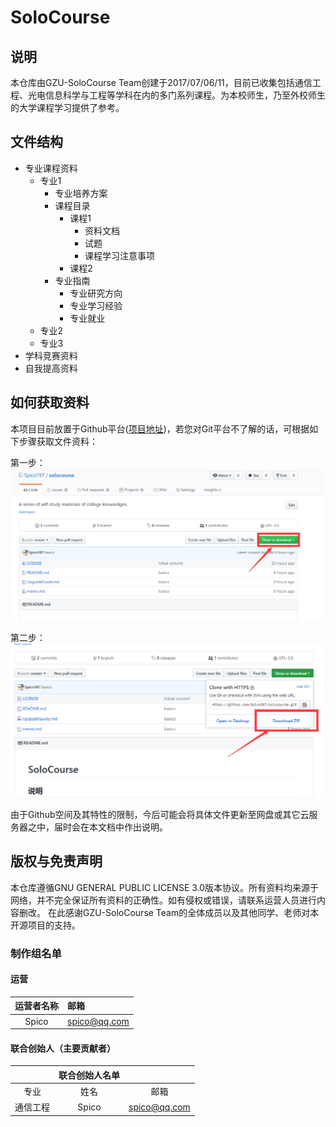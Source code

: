 # SoloCourse

## 说明
本仓库由GZU-SoloCourse Team创建于2017/07/06/11，目前已收集包括通信工程、光电信息科学与工程等学科在内的多门系列课程。为本校师生，乃至外校师生的大学课程学习提供了参考。

## 文件结构

- 专业课程资料
    - 专业1
        - 专业培养方案
        - 课程目录
            - 课程1
                - 资料文档
                - 试题
                - 课程学习注意事项
            - 课程2
        - 专业指南
            - 专业研究方向
            - 专业学习经验
            - 专业就业
    - 专业2
    - 专业3
- 学科竞赛资料
- 自我提高资料

## 如何获取资料
本项目目前放置于Github平台([项目地址](https://github.com/Spico197/solocourse))，若您对Git平台不了解的话，可根据如下步骤获取文件资料：

第一步：
![step1](/仓库文件/点击1.png)

第二步：
![step2](/仓库文件/点击2.png)

由于Github空间及其特性的限制，今后可能会将具体文件更新至网盘或其它云服务器之中，届时会在本文档中作出说明。

## 版权与免责声明
本仓库遵循GNU GENERAL PUBLIC LICENSE 3.0版本协议。所有资料均来源于网络，并不完全保证所有资料的正确性。如有侵权或错误，请联系运营人员进行内容删改。
在此感谢GZU-SoloCourse Team的全体成员以及其他同学、老师对本开源项目的支持。

### 制作组名单
#### 运营
|运营者名称|邮箱        |
|:-------:|:-----------|
|Spico    |spico@qq.com|

#### 联合创始人（主要贡献者）
|      |联合创始人名单|     |
|:-----:|:----:|:---------:|
|专业   |姓名  |邮箱        |
|通信工程|Spico|spico@qq.com|
